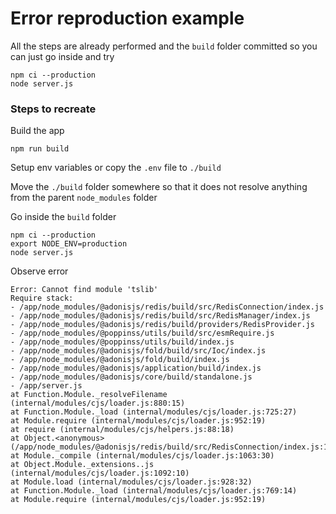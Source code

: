 # Error reproduction example

All the steps are already performed and the `build` folder committed so you can
just go inside and try 

```
npm ci --production
node server.js
```

### Steps to recreate

Build the app
```
npm run build
```

Setup env variables or copy the `.env` file to `./build`

Move the `./build` folder somewhere so that it does not resolve anything from 
the parent `node_modules` folder

Go inside the `build` folder

```
npm ci --production
export NODE_ENV=production
node server.js
```

Observe error

```
Error: Cannot find module 'tslib'
Require stack:
- /app/node_modules/@adonisjs/redis/build/src/RedisConnection/index.js
- /app/node_modules/@adonisjs/redis/build/src/RedisManager/index.js
- /app/node_modules/@adonisjs/redis/build/providers/RedisProvider.js
- /app/node_modules/@poppinss/utils/build/src/esmRequire.js
- /app/node_modules/@poppinss/utils/build/index.js
- /app/node_modules/@adonisjs/fold/build/src/Ioc/index.js
- /app/node_modules/@adonisjs/fold/build/index.js
- /app/node_modules/@adonisjs/application/build/index.js
- /app/node_modules/@adonisjs/core/build/standalone.js
- /app/server.js
at Function.Module._resolveFilename (internal/modules/cjs/loader.js:880:15)
at Function.Module._load (internal/modules/cjs/loader.js:725:27)
at Module.require (internal/modules/cjs/loader.js:952:19)
at require (internal/modules/cjs/helpers.js:88:18)
at Object.<anonymous> (/app/node_modules/@adonisjs/redis/build/src/RedisConnection/index.js:12:17)
at Module._compile (internal/modules/cjs/loader.js:1063:30)
at Object.Module._extensions..js (internal/modules/cjs/loader.js:1092:10)
at Module.load (internal/modules/cjs/loader.js:928:32)
at Function.Module._load (internal/modules/cjs/loader.js:769:14)
at Module.require (internal/modules/cjs/loader.js:952:19)
```